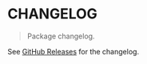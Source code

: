 # CHANGELOG

> Package changelog.

See [GitHub Releases](https://github.com/stdlib-js/random-base-box-muller/releases) for the changelog.
